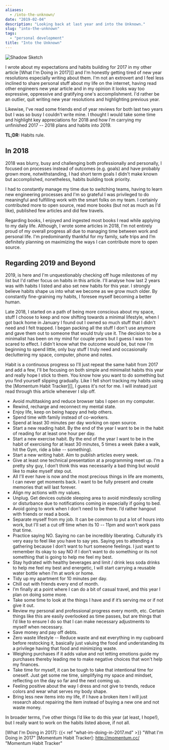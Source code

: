 ```yaml
---
aliases:
  - /into-the-unknown/
date: "2019-02-04"
description: "Looking back at last year and into the Unknown."
slug: "into-the-unknown"
tags:
  - "personal development"
title: "Into the Unknown"
---
```



![Shadow Sketch][]


I wrote about my expectations and habits building for 2017 in my other article [What I'm Doing in 2017][] and I'm honestly getting tired of new year resolutions especially writing about them. I'm not an extrovert and I feel less inclined to share personal stuff about my life on the internet, having read other engineers new year article and in my opinion it looks way too expressive, oppressive and gratifying one's accomplishment. I'd rather be an outlier, quit writing new year resolutions and highlighting previous year.

Likewise, I've read some friends end of year reviews for both last two years but I was so busy I couldn't write mine. I thought I would take some time and highlight key appreciations for 2018 and how I'm carrying my unfinished 2017 -- 2018 plans and habits into 2019.


**TL;DR:** Habits rule.


## In 2018

2018 was blurry, busy and challenging both professionally and personally, I focused on processes instead of outcomes (e.g. goals) and have probably grown more, notwithstanding, I had short term goals I didn't make known but accomplished, nonetheless, habits building took priority.

I had to constantly manage my time due to switching teams, having to learn new engineering processes and I'm so grateful I was privileged to do meaningful and fulfilling work with the smart folks on my team. I certainly contributed more to open source, read more books (but not as much as I'd like), published few articles and did few travels.

Regarding books, I enjoyed and ingested most books I read while applying to my daily life. Although, I wrote some articles in 2018, I'm not entirely proud of my overall progress all due to managing time between work and personal life. I'm predominantly thankful for my family, safe trips and I’m definitely planning on maximizing the ways I can contribute more to open source.


## Regarding 2019 and Beyond

2019, is here and I'm unquestionably checking off huge milestones of my list but I'd rather focus on habits in this article. I'll analyse how last 2 years was with habits I listed and also set new habits for this year. I strongly believe habits shape us into what we become as we grow much older. By constantly fine-graining my habits, I foresee myself becoming a better human.

Late 2018, I started on a path of being more conscious about my space, stuff I choose to keep and now shifting towards a minimal lifestyle, when I got back home in January I found out I owned so much stuff that I didn't need and I felt trapped. I began packing all the stuff I don't use anymore and gave them out to someone that would truly use it. The decision to be a minimalist has been on my mind for couple years but I guess I was too scared to effect. I didn't know what the outcome would be, but now I'm beginning to spend little, only buy stuff I truly need and occasionally decluttering my space, computer, phone and notes.

Habit is a continuous progress so I'll just repeat the same habit from 2017 and add a few, I'll be focusing on both simple and minimalist habits this year and really hope I stick to them. You know how you want to do something but you find yourself slipping gradually. Like I fell short tracking my habits using the [Momentum Habit Tracker][], I guess it's not for me. I will instead just read through this article whenever I slip off.

- Avoid multitasking and reduce browser tabs I open on my computer.
- Rewind, recharge and reconnect my mental state.
- Enjoy life, keep on being happy and help others.
- Spend time with family instead of co-workers.
- Spend at least 30 minutes per day working on open source.
- Start a new reading habit. By the end of the year I want to be in the habit of reading for at least one hour per day.
- Start a new exercise habit. By the end of the year I want to be in the habit of exercising for at least 30 minutes, 5 times a week (take a walk, hit the Gym, ride a bike -- something).
- Start a new writing habit. Aim to publish articles every week.
- Give at least one technical presentation at a programming meet up. I’m a pretty shy guy, I don’t think this was necessarily a bad thing but would like to make myself step out.
- All I'll ever have is now and the most precious things in life are moments, I can never get moments back. I want to be fully present and create memories that will last forever.
- Align my actions with my values.
- Unplug. Get devices outside sleeping area to avoid mindlessly scrolling or disturbance due to notifications coming in especially if going to bed.
- Avoid going to work when I don’t need to be there. I’d rather hangout with friends or read a book.
- Separate myself from my job. It can be common to put a lot of hours into work, but I'll set a cut off time when its 10 -- 11pm and won’t work pass that time.
- Practice saying NO. Saying no can be incredibly liberating. Culturally it’s very easy to feel like you have to say yes. Saying yes to attending a gathering because I don’t want to hurt someone feelings. I just want to remember its okay to say NO if I don’t want to do something or its not something that is going to help me feel my best.
- Stay hydrated with healthy beverages and limit / drink less soda drinks to help me feel my best and energetic, I will start carrying a reusable water bottle when I’m at work or home.
- Tidy up my apartment for 10 minutes per day.
- Chill out with friends every end of month.
- I’m finally at a point where I can do a bit of casual travel, and this year I plan on doing some more.
- Take some time to look at the things I have and if it’s serving me or if not give it out.
- Review my personal and professional progress every month, etc. Certain things like this are easily overlooked as time passes, but are things that I’d like to ensure I do so that I can make necessary adjustments to myself when necessary.
- Save money and pay off debts.
- Zero waste lifestyle -- Reduce waste and eat everything in my cupboard before restocking it, basically just valuing the food and understanding its a privilege having that food and minimizing waste.
- Weighing purchases if it adds value and not letting emotions guide my purchases thereby leading me to make negative choices that won't help my finances.
- Take time for myself, it can be tough to take that intentional time for oneself. Just get some me time, simplifying my space and mindset, reflecting on the day so far and the next coming up.
- Feeling positive about the way I dress and not give to trends, reduce colors and wear what serves my body shape.
- Bring less new items into my life, if I have a broken item I will just research about repairing the item instead of buying a new one and not waste money.

In broader terms, I've other things I’d like to do this year (at least, I hope!), but I really want to work on the habits listed above, if not all.

  [Shadow Sketch]: /static/images/2019/shadow-sketch.jpg "Shadow Sketch"
  [What I'm Doing in 2017]: {{< ref "what-im-doing-in-2017.md" >}} "What I'm Doing in 2017"
  [Momentum Habit Tracker]: http://momentum.cc/ "Momentum Habit Tracker"
